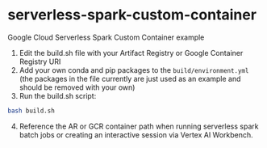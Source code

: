 # serverless-spark-custom-container
Google Cloud Serverless Spark Custom Container example

1. Edit the build.sh file with your Artifact Registry or Google Container Registry URI
2. Add your own conda and pip packages to the `build/environment.yml` (the packages in the file currently are just used as an example and should be removed with your own)
3. Run the build.sh script:
```bash
bash build.sh
```
4. Reference the AR or GCR container path when running serverless spark batch jobs or creating an interactive session via Vertex AI Workbench.
